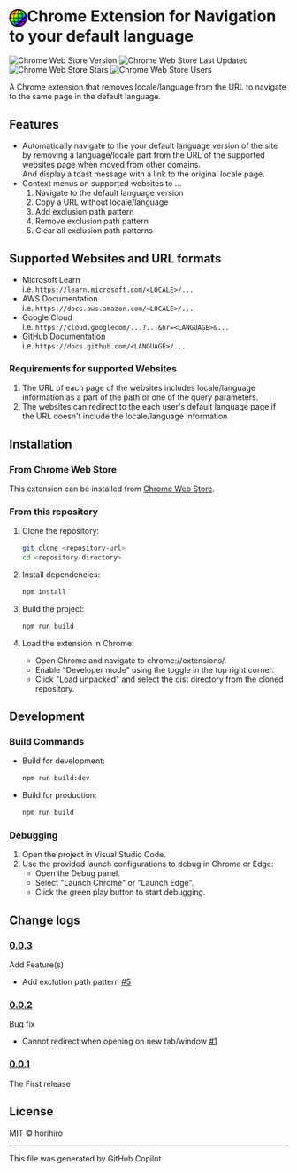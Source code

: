 # <img src="./img/icon128.png" width="32px" valign="middle">Chrome Extension for Navigation to your default language
![Chrome Web Store Version](https://img.shields.io/chrome-web-store/v/afklbjnoklmjbbeibdhpgcfobjlinhck)
![Chrome Web Store Last Updated](https://img.shields.io/chrome-web-store/last-updated/afklbjnoklmjbbeibdhpgcfobjlinhck)
![Chrome Web Store Stars](https://img.shields.io/chrome-web-store/stars/afklbjnoklmjbbeibdhpgcfobjlinhck)
![Chrome Web Store Users](https://img.shields.io/chrome-web-store/users/afklbjnoklmjbbeibdhpgcfobjlinhck)

A Chrome extension that removes locale/language from the URL to navigate to the same page in the default language.

## Features

- Automatically navigate to the your default language version of the site by removing a language/locale part from the URL of the supported websites page when moved from other domains.  
  And display a toast message with a link to the original locale page.
- Context menus on supported websites to ...
  1. Navigate to the default language version
  1. Copy a URL without locale/language
  1. Add exclusion path pattern
  1. Remove exclusion path pattern
  1. Clear all exclusion path patterns

## Supported Websites and URL formats

- Microsoft Learn  
  i.e. `https://learn.microsoft.com/<LOCALE>/...`
- AWS Documentation  
  i.e. `https://docs.aws.amazon.com/<LOCALE>/...`
- Google Cloud  
  i.e. `https://cloud.googlecom/...?...&hr=<LANGUAGE>&...`
- GitHub Documentation  
  i.e. `https://docs.github.com/<LANGUAGE>/...`

### Requirements for supported Websites

  1. The URL of each page of the websites  includes locale/language information as a part of the path or one of the query parameters.
  1. The websites can redirect to the each user's default language page if the URL doesn't include the locale/language information 

## Installation

### From Chrome Web Store
This extension can be installed from [Chrome Web Store](https://chromewebstore.google.com/detail/afklbjnoklmjbbeibdhpgcfobjlinhck).


### From this repository
1. Clone the repository:
   ```sh
   git clone <repository-url>
   cd <repository-directory>

2. Install dependencies:
   ```sh
   npm install
   ```

3. Build the project:
   ```sh
   npm run build
   ```

4. Load the extension in Chrome:
   - Open Chrome and navigate to chrome://extensions/.
   - Enable "Developer mode" using the toggle in the top right corner.
   - Click "Load unpacked" and select the dist directory from the cloned repository.

## Development
### Build Commands
- Build for development:
  ```sh
  npm run build:dev
  ```

- Build for production:
  ```sh
  npm run build
  ```

### Debugging
1. Open the project in Visual Studio Code.
2. Use the provided launch configurations to debug in Chrome or Edge:
   - Open the Debug panel.
   - Select "Launch Chrome" or "Launch Edge".
   - Click the green play button to start debugging.

## Change logs

### [0.0.3](https://github.com/horihiro/Navigation-to-your-language-ChromeExtension/releases/tag/0.0.3)
Add Feature(s)
  - Add exclution path pattern [#5](https://github.com/horihiro/Navigation-to-your-language-ChromeExtension/pull/5)

### [0.0.2](https://github.com/horihiro/Navigation-to-your-language-ChromeExtension/releases/tag/0.0.2)
Bug fix
  - Cannot redirect when opening on new tab/window [#1](https://github.com/horihiro/Navigation-to-your-language-ChromeExtension/issues/1)

### [0.0.1](https://github.com/horihiro/Navigation-to-your-language-ChromeExtension/releases/tag/0.0.1)
The First release

## License
MIT © horihiro

----

This file was generated by GitHub Copilot
